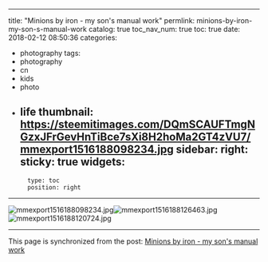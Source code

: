 
---
title: "Minions by iron - my son's manual work"
permlink: minions-by-iron-my-son-s-manual-work
catalog: true
toc_nav_num: true
toc: true
date: 2018-02-12 08:50:36
categories:
- photography
tags:
- photography
- cn
- kids
- photo
- life
thumbnail: https://steemitimages.com/DQmSCAUFTmgNGzxJFrGevHnTiBce7sXi8H2hoMa2GT4zVU7/mmexport1516188098234.jpg
sidebar:
    right:
        sticky: true
widgets:
    -
        type: toc
        position: right
---


![mmexport1516188098234.jpg](https://steemitimages.com/DQmSCAUFTmgNGzxJFrGevHnTiBce7sXi8H2hoMa2GT4zVU7/mmexport1516188098234.jpg)![mmexport1516188126463.jpg](https://steemitimages.com/DQmP9mWTieWPCM6eVHtY8qGCnJi4NxQ7zPAHjJF7N36piwg/mmexport1516188126463.jpg)![mmexport1516188120724.jpg](https://steemitimages.com/DQmRTV8fzNoiVZDR1pLgkS5tz7hkMRq6DDvWHUn2vKNHwNQ/mmexport1516188120724.jpg)

- - -

This page is synchronized from the post: [Minions by iron - my son's manual work](https://steemit.com/@andrewma/minions-by-iron-my-son-s-manual-work)
